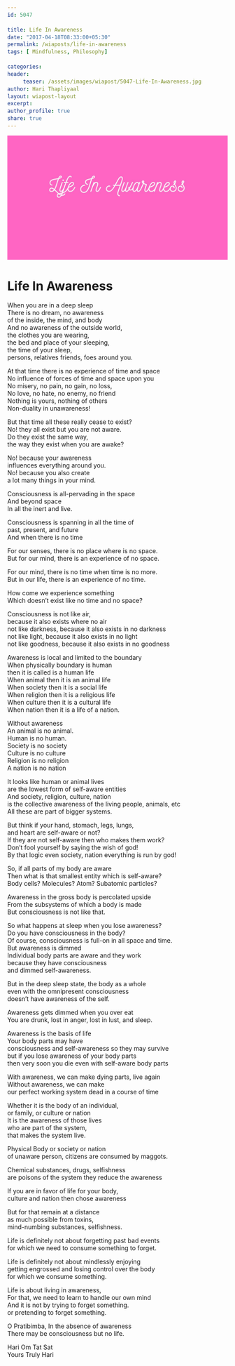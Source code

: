 ```yaml
--- 
id: 5047

title: Life In Awareness
date: "2017-04-18T08:33:00+05:30"
permalink: /wiaposts/life-in-awareness
tags: [ Mindfulness, Philosophy]    

categories: 
header:
     teaser: /assets/images/wiapost/5047-Life-In-Awareness.jpg
author: Hari Thapliyaal 
layout: wiapost-layout 
excerpt:  
author_profile: true 
share: true 
---
```


![Life In Awareness](/assets/images/wiapost/5047-Life-In-Awareness.jpg)     
   
# Life In Awareness
    
When you are in a deep sleep     
There is no dream, no awareness     
of the inside, the mind, and body     
And no awareness of the outside world,     
the clothes you are wearing,     
the bed and place of your sleeping,     
the time of your sleep,     
persons, relatives friends, foes around you.    
    
At that time there is no experience of time and space     
No influence of forces of time and space upon you     
No misery, no pain, no gain, no loss,     
No love, no hate, no enemy, no friend     
Nothing is yours, nothing of others     
Non-duality in unawareness!    
    
But that time all these really cease to exist?     
No! they all exist but you are not aware.     
Do they exist the same way,     
the way they exist when you are awake?    
    
No! because your awareness     
influences everything around you.     
No! because you also create     
a lot many things in your mind.    
    
Consciousness is all-pervading in the space     
And beyond space     
In all the inert and live.    
    
Consciousness is spanning in all the time of     
past, present, and future     
And when there is no time    
    
For our senses, there is no place where is no space.     
But for our mind, there is an experience of no space.    
    
For our mind, there is no time when time is no more.     
But in our life, there is an experience of no time.    
    
How come we experience something     
Which doesn’t exist like no time and no space?    
    
Consciousness is not like air,     
because it also exists where no air     
not like darkness, because it also exists in no darkness     
not like light, because it also exists in no light     
not like goodness, because it also exists in no goodness    
    
Awareness is local and limited to the boundary     
When physically boundary is human     
then it is called is a human life     
When animal then it is an animal life     
When society then it is a social life     
When religion then it is a religious life     
When culture then it is a cultural life     
When nation then it is a life of a nation.    
    
Without awareness     
An animal is no animal.     
Human is no human.     
Society is no society     
Culture is no culture     
Religion is no religion     
A nation is no nation    
    
It looks like human or animal lives     
are the lowest form of self-aware entities     
And society, religion, culture, nation     
is the collective awareness of the living people, animals, etc     
All these are part of bigger systems.    
    
But think if your hand, stomach, legs, lungs,     
and heart are self-aware or not?     
If they are not self-aware then who makes them work?     
Don’t fool yourself by saying the wish of god!     
By that logic even society, nation everything is run by god!    
    
So, if all parts of my body are aware     
Then what is that smallest entity which is self-aware?     
Body cells? Molecules? Atom? Subatomic particles?    
    
Awareness in the gross body is percolated upside     
From the subsystems of which a body is made     
But consciousness is not like that.    
    
So what happens at sleep when you lose awareness?     
Do you have consciousness in the body?     
Of course, consciousness is full-on in all space and time.     
But awareness is dimmed     
Individual body parts are aware and they work     
because they have consciousness     
and dimmed self-awareness.    
    
But in the deep sleep state, the body as a whole     
even with the omnipresent consciousness     
doesn’t have awareness of the self.    
    
Awareness gets dimmed when you over eat     
You are drunk, lost in anger, lost in lust, and sleep.    
    
Awareness is the basis of life     
Your body parts may have     
consciousness and self-awareness so they may survive     
but if you lose awareness of your body parts     
then very soon you die even with self-aware body parts    
    
With awareness, we can make dying parts, live again     
Without awareness, we can make     
our perfect working system dead in a course of time    
    
Whether it is the body of an individual,     
or family, or culture or nation     
It is the awareness of those lives     
who are part of the system,     
that makes the system live.    
    
Physical Body or society or nation     
of unaware person, citizens are consumed by maggots.    
    
Chemical substances, drugs, selfishness     
are poisons of the system they reduce the awareness    
    
If you are in favor of life for your body,     
culture and nation then chose awareness    
    
But for that remain at a distance     
as much possible from toxins,     
mind-numbing substances, selfishness.    
    
Life is definitely not about forgetting past bad events     
for which we need to consume something to forget.    
    
Life is definitely not about mindlessly enjoying     
getting engrossed and losing control over the body     
for which we consume something.    
    
Life is about living in awareness,     
For that, we need to learn to handle our own mind     
And it is not by trying to forget something.     
or pretending to forget something.    
    
O Pratibimba, In the absence of awareness     
There may be consciousness but no life.    
    
Hari Om Tat Sat     
Yours Truly Hari    

